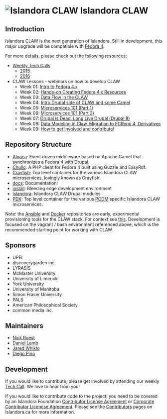 # ![Islandora CLAW](https://camo.githubusercontent.com/738dd7cbd90a3ef06b9bb55a4cf5ed385a048fd4/687474703a2f2f69736c616e646f72612e63612f73697465732f64656661756c742f66696c65732f696d616765732f6c6f6273746572434c41572e706e67) Islandora CLAW

## Introduction

Islandora CLAW is the next generation of Islandora. Still in development, this major upgrade will be compatible with [Fedora 4](https://wiki.duraspace.org/display/FF/Fedora+Repository+Home).

For more details, please check out the following resources:
* [Weekly Tech Calls](https://github.com/Islandora-CLAW/CLAW/wiki#islandora-7x-2x-tech-calls)
  * [2015](https://github.com/Islandora-CLAW/CLAW/wiki/2015)
  * [2016](https://github.com/Islandora-CLAW/CLAW/wiki/2016)
* CLAW Lessons - webinars on how to develop CLAW 
  * Week 01: [Intro to Fedora 4.x](http://connect.scholarsportal.info/p1yw6tqj5ri/?launcher=false&fcsContent=true&pbMode=normal)
  * Week 02: [Hands-on Creating Fedora 4.x Resources](http://connect.scholarsportal.info/p4vgnyej4yc/?launcher=false&fcsContent=true&pbMode=normal)
  * Week 03: [Data Flow in the CLAW](http://connect.scholarsportal.info/p1m4snlupg1/?launcher=false&fcsContent=true&pbMode=normal)
  * Week 04: [Intro Drupal side of CLAW and some Camel](http://connect.scholarsportal.info/p1gtdr1tmgs/?launcher=false&fcsContent=true&pbMode=normal&smartPause=false)
  * Week 05: [Microservices 101 (Part 1)](http://connect.scholarsportal.info/p2sbci2pf75/)
  * Week 06: [Microservices 101 (Part 2)](http://connect.scholarsportal.info/p7e7gqilgzg/)
  * Week 07: [Drupal is Dead. Long Live Drupal (Drupal 8)](http://connect.scholarsportal.info/p45l482w49w/)
  * Week 08: [Data Modeling in Claw, Migration to FCRepo 4, Derivatives](http://connect.scholarsportal.info/p5b25a6ptqs/)
  * Week 09: [How to get involved and contribute!](http://connect.scholarsportal.info/p70dsdwogbr/)

## Repository Structure

* [Alpaca](https://github.com/islandora-claw/Alpaca): Event driven middleware based on Apache Camel that synchronizes a Fedora 4 with Drupal.  
* [Chullo](https://github.com/Islandora-CLAW/Chullo): A PHP client for Fedora 4 built using Guzzle and EasyRdf. 
* [Crayfish](https://github.com/Islandora-CLAW/Crayfish): Top level container for the various Islandora CLAW microservices, lovingly known as Crayfish.
* [docs](./docs): Documentation!
* [install](./install): Bleeding edge development environment
* [islandora](https://github.com/Islandora-CLAW/islandora): Islandora CLAW Drupal modules 
* [PDX](https://github.com/Islandora-CLAW/pdx): Top level container for the various [PCDM](http://pcdm.org/) specific Islandora CLAW microservices. 

Note: the [Ansible](https://github.com/Islandora-CLAW/claw-ansible) and [Docker](https://github.com/Islandora-CLAW?utf8=%E2%9C%93&query=docker) repositories are early, experimental provisioning tools for the CLAW stack. For context see [this](https://github.com/Islandora-CLAW/CLAW/issues/182). Development is focused on the vagrant / bash environment referenced above, which is the recommended starting point for working with CLAW.

## Sponsors

* UPEI
* discoverygarden inc.
* LYRASIS
* McMaster University
* University of Limerick
* York University
* University of Manitoba
* Simon Fraser University
* PALS
* American Philosophical Society
* common media inc.

## Maintainers

* [Nick Ruest](https://github.com/ruebot)
* [Daniel Lamb](https://github.com/dannylamb/)
* [Jared Whiklo](https://github.com/whikloj)
* [Diego Pino](https://github.com/DiegoPino)

## Development

If you would like to contribute, please get involved by attending our weekly [Tech Call](https://github.com/Islandora-CLAW/CLAW/wiki). We love to hear from you!

If you would like to contribute code to the project, you need to be covered by an Islandora Foundation [Contributor License Agreement](http://islandora.ca/sites/default/files/islandora_cla.pdf) or [Corporate Contributor Licencse Agreement](http://islandora.ca/sites/default/files/islandora_ccla.pdf). Please see the [Contributors](http://islandora.ca/resources/contributors) pages on Islandora.ca for more information.
